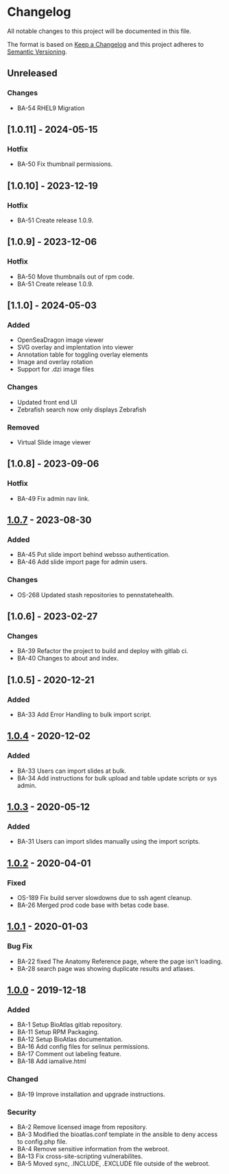 # Changelog

All notable changes to this project will be documented in this file.

The format is based on [Keep a Changelog](http://keepachangelog.com/en/1.0.0/)
and this project adheres to [Semantic Versioning](http://semver.org/spec/v2.0.0.html).

## Unreleased

### Changes

- BA-54 RHEL9 Migration

## [1.0.11] - 2024-05-15

### Hotfix

- BA-50 Fix thumbnail permissions.

## [1.0.10] - 2023-12-19

### Hotfix

- BA-51 Create release 1.0.9.

## [1.0.9] - 2023-12-06

### Hotfix

- BA-50 Move thumbnails out of rpm code.
- BA-51 Create release 1.0.9.

## [1.1.0] - 2024-05-03
### Added
- OpenSeaDragon image viewer
- SVG overlay and implentation into viewer
- Annotation table for toggling overlay elements
- Image and overlay rotation
- Support for .dzi image files

### Changes
- Updated front end UI 
- Zebrafish search now only displays Zebrafish

### Removed
- Virtual Slide image viewer

## [1.0.8] - 2023-09-06

### Hotfix

- BA-49 Fix admin nav link.

## [1.0.7] - 2023-08-30

### Added

- BA-45 Put slide import behind websso authentication.
- BA-46 Add slide import page for admin users.

### Changes

- OS-268 Updated stash repositories to pennstatehealth.

## [1.0.6] - 2023-02-27

### Changes

- BA-39 Refactor the project to build and deploy with gitlab ci.
- BA-40 Changes to about and index.

## [1.0.5] - 2020-12-21

### Added

- BA-33 Add Error Handling to bulk import script.

## [1.0.4] - 2020-12-02

### Added

- BA-33 Users can import slides at bulk.
- BA-34 Add instructions for bulk upload and table update scripts or sys admin.

## [1.0.3] - 2020-05-12

### Added

- BA-31 Users can import slides manually using the import scripts.

## [1.0.2] - 2020-04-01

### Fixed

- OS-189 Fix build server slowdowns due to ssh agent cleanup.
- BA-26 Merged prod code base with betas code base.

## [1.0.1] - 2020-01-03

### Bug Fix

- BA-22 fixed The Anatomy Reference page, where the page isn't loading.
- BA-28 search page was showing duplicate results and atlases.

## [1.0.0] - 2019-12-18

### Added

- BA-1 Setup BioAtlas gitlab repository.
- BA-11 Setup RPM Packaging.
- BA-12 Setup BioAtlas documentation.
- BA-16 Add config files for selinux permissions.
- BA-17 Comment out labeling feature.
- BA-18 Add iamalive.html

### Changed

- BA-19 Improve installation and upgrade instructions.

### Security

- BA-2 Remove licensed image from repository.
- BA-3 Modified the bioatlas.conf template in the ansible to deny access to config.php file.
- BA-4 Remove sensitive information from the webroot.
- BA-13 Fix cross-site-scripting vulnerabilites.
- BA-5 Moved sync, .INCLUDE, .EXCLUDE file outside of the webroot.

[Unreleased]: https://toolchest.med.psu.edu/research-informatics/bioatlas/tree/develop
[1.0.0]: https://toolchest.med.psu.edu/research-informatics/bioatlas/tree/1.0.0
[1.0.1]: https://toolchest.med.psu.edu/research-informatics/bioatlas/tree/1.0.1
[1.0.2]: https://toolchest.med.psu.edu/research-informatics/bioatlas/tree/1.0.2
[1.0.3]: https://toolchest.med.psu.edu/research-informatics/bioatlas/tree/1.0.3
[1.0.4]: https://toolchest.med.psu.edu/research-informatics/bioatlas/tree/1.0.4
[1.0.7]: https://toolchest.med.psu.edu/research-informatics/bioatlas/tree/1.0.7

